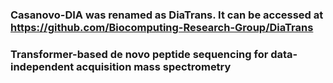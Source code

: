 ### Casanovo-DIA was renamed as DiaTrans. It can be accessed at https://github.com/Biocomputing-Research-Group/DiaTrans

### Transformer-based de novo peptide sequencing for data-independent acquisition mass spectrometry 
